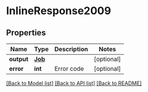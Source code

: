 # InlineResponse2009

## Properties
Name | Type | Description | Notes
------------ | ------------- | ------------- | -------------
**output** | [**Job**](Job.md) |  | [optional] 
**error** | **int** | Error code | [optional] 

[[Back to Model list]](../README.md#documentation-for-models) [[Back to API list]](../README.md#documentation-for-api-endpoints) [[Back to README]](../README.md)

